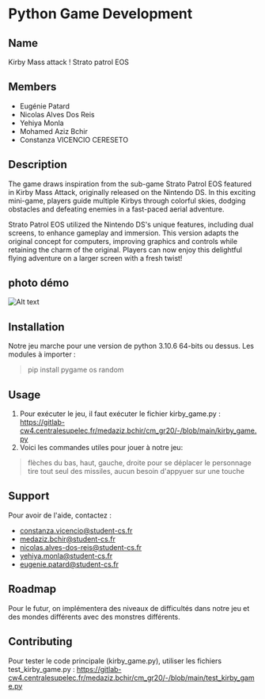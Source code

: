 # Python Game Development

## Name
Kirby Mass attack ! Strato patrol EOS

## Members
- Eugénie Patard
- Nicolas Alves Dos Reis
- Yehiya Monla
- Mohamed Aziz Bchir
- Constanza VICENCIO CERESETO

## Description
The game draws inspiration from the sub-game Strato Patrol EOS featured in Kirby Mass Attack, originally released on the Nintendo DS. In this exciting mini-game, players guide multiple Kirbys through colorful skies, dodging obstacles and defeating enemies in a fast-paced aerial adventure.

Strato Patrol EOS utilized the Nintendo DS's unique features, including dual screens, to enhance gameplay and immersion. This version adapts the original concept for computers, improving graphics and controls while retaining the charm of the original. Players can now enjoy this delightful flying adventure on a larger screen with a fresh twist!

## photo démo
![Alt text](Assets/Views_game/Playing_01_view.png)


## Installation
Notre jeu marche pour une version de python 3.10.6 64-bits ou dessus.
Les modules à importer :
>pip install pygame os random

## Usage
1. Pour exécuter le jeu, il faut exécuter le fichier kirby_game.py : https://gitlab-cw4.centralesupelec.fr/medaziz.bchir/cm_gr20/-/blob/main/kirby_game.py
2. Voici les commandes utiles pour jouer à notre jeu:
>flèches du bas, haut, gauche, droite pour se déplacer
>le personnage tire tout seul des missiles, aucun besoin d'appyuer sur une touche

## Support
Pour avoir de l'aide, contactez :
* constanza.vicencio@student-cs.fr
* medaziz.bchir@student-cs.fr
* nicolas.alves-dos-reis@student-cs.fr
* yehiya.monla@student-cs.fr
* eugenie.patard@student-cs.fr

## Roadmap
Pour le futur, on implémentera des niveaux de difficultés dans notre jeu et des mondes différents avec des monstres différents.

## Contributing
Pour tester le code principale (kirby_game.py), utiliser les fichiers test_kirby_game.py : https://gitlab-cw4.centralesupelec.fr/medaziz.bchir/cm_gr20/-/blob/main/test_kirby_game.py


